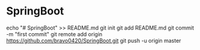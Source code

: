 # SpringBoot
echo "# SpringBoot" >> README.md
git init
git add README.md
git commit -m "first commit"
git remote add origin https://github.com/bravo0420/SpringBoot.git
git push -u origin master
